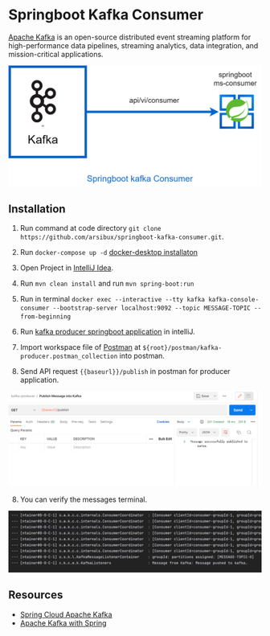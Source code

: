 # Springboot Kafka Consumer

[Apache Kafka](https://kafka.apache.org/) is an open-source distributed event streaming platform for high-performance
data pipelines, streaming analytics, data integration, and mission-critical applications.

![kafka consumer service](https://github.com/arsibux/springboot-kafka-consumer/blob/main/draw_io/kafka-consumer.drawio.png "kafka consumer service")

## Installation

1. Run command at code directory `git clone https://github.com/arsibux/springboot-kafka-consumer.git`.
2. Run `docker-compose up -d` [docker-desktop installaton](https://docs.docker.com/desktop/)
3. Open Project in [IntelliJ Idea](https://www.jetbrains.com/idea/download/).
4. Run `mvn clean install` and run `mvn spring-boot:run`
5. Run in terminal `docker exec --interactive --tty kafka kafka-console-consumer --bootstrap-server localhost:9092 --topic MESSAGE-TOPIC --from-beginning`

6. Run [kafka producer springboot application](https://github.com/arsibux/springboot-kafka-producer) in intelliJ.
7. Import workspace file of [Postman](https://www.postman.com/downloads/)
   at `${root}/postman/kafka-producer.postman_collection` into postman.
8. Send API request `{{baseurl}}/publish` in postman for producer application.

![postman-api-call](https://github.com/arsibux/springboot-kafka-consumer/blob/main/docs/img/postman-api-call.png "postman-api-call")

8. You can verify the messages terminal.

![terminal](https://github.com/arsibux/springboot-kafka-consumer/blob/main/docs/img/verify.png "terminal")


## Resources

* [Spring Cloud Apache Kafka](https://spring.io/projects/spring-kafka#overview)
* [Apache Kafka with Spring](https://www.baeldung.com/spring-kafka)